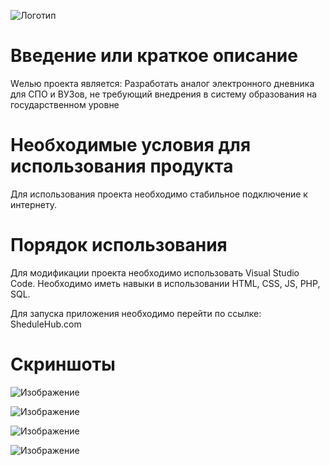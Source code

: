 ![Логотип](Site1/icons/logo.svg "Логотип GitHub")

# Введение или краткое описание

Wелью проекта является: Разработать аналог электронного дневника для СПО и ВУЗов, не требующий внедрения в систему образования на государственном уровне

# Необходимые условия для использования продукта

Для использования проекта необходимо стабильное подключение к интернету.

# Порядок использования

Для модификации проекта необходимо использовать Visual Studio Code. Необходимо иметь навыки в использовании HTML, CSS, JS, PHP, SQL.

Для запуска приложения необходимо перейти по ссылке: SheduleHub.com

# Cкриншоты

![Изображение](./Screens/Начальный_экран.png "Начальный экран 1")

![Изображение](<./Screens/Начальный_экран(1).png> "Начальный экран 1")

![Изображение](./Screens/Личный_кабинет.png "Личный кабинет")

![Изображение](./Screens/Главный_экран.png "Главный экран")

